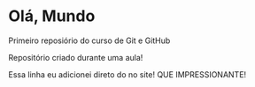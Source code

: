 # Olá, Mundo
 Primeiro reposiório do curso de Git e GitHub

 Repositório criado durante uma aula!

Essa linha eu adicionei direto do no site! QUE IMPRESSIONANTE!
 

